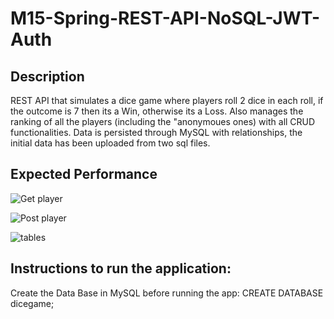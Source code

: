 # M15-Spring-REST-API-NoSQL-JWT-Auth

## Description
REST API that simulates a dice game where players roll 2 dice in each roll, if the outcome is 7 then its a Win, otherwise its a Loss. Also manages the ranking of all the players (including the "anonymoues ones) with all CRUD functionalities. Data is persisted through MySQL with relationships, the initial data has been uploaded from two sql files.

## Expected Performance
![Get player](https://user-images.githubusercontent.com/67835708/117438644-1de98180-af32-11eb-9dbd-53fa9d304af1.jpg)

![Post player](https://user-images.githubusercontent.com/67835708/117438757-42ddf480-af32-11eb-81d4-d3f8e5a98e93.jpg)

![tables](https://user-images.githubusercontent.com/67835708/117440100-eb408880-af33-11eb-8b1f-3f1499e661eb.jpg)

## Instructions to run the application:
Create the Data Base in MySQL before running the app: CREATE DATABASE dicegame;

